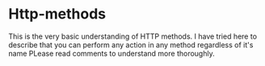 # Http-methods

This is the very basic understanding of HTTP methods.
I have tried here to describe that you can perform any action in any method regardless of it's name
PLease read comments to understand  more thoroughly.
